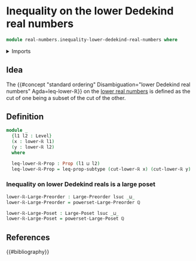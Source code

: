 # Inequality on the lower Dedekind real numbers

```agda
module real-numbers.inequality-lower-dedekind-real-numbers where
```

<details><summary>Imports</summary>

```agda
open import elementary-number-theory.rational-numbers

open import foundation.powersets
open import foundation.propositions
open import foundation.subtypes
open import foundation.universe-levels

open import order-theory.large-posets
open import order-theory.large-preorders

open import real-numbers.lower-dedekind-real-numbers
```

</details>

## Idea

The {{#concept "standard ordering" Disambiguation="lower Dedekind real numbers" Agda=leq-lower-ℝ}} on
the [lower real numbers](real-numbers.lower-dedekind-real-numbers.md) is defined as the
cut of one being a subset of the cut of the other.

## Definition

```agda
module _
  {l1 l2 : Level}
  (x : lower-ℝ l1)
  (y : lower-ℝ l2)
  where

  leq-lower-ℝ-Prop : Prop (l1 ⊔ l2)
  leq-lower-ℝ-Prop = leq-prop-subtype (cut-lower-ℝ x) (cut-lower-ℝ y)
```

### Inequality on lower Dedekind reals is a large poset

```agda
lower-ℝ-Large-Preorder : Large-Preorder lsuc _⊔_
lower-ℝ-Large-Preorder = powerset-Large-Preorder ℚ

lower-ℝ-Large-Poset : Large-Poset lsuc _⊔_
lower-ℝ-Large-Poset = powerset-Large-Poset ℚ
```

## References

{{#bibliography}}
